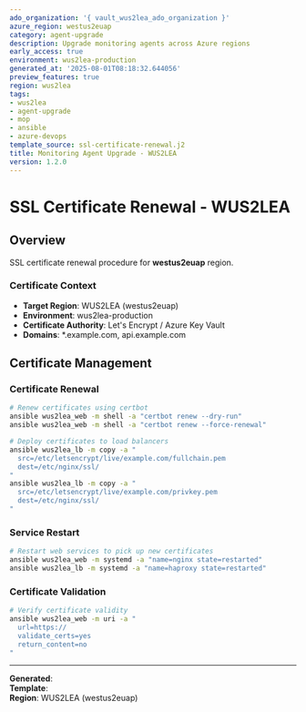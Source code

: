 ```yaml
---
ado_organization: '{ vault_wus2lea_ado_organization }'
azure_region: westus2euap
category: agent-upgrade
description: Upgrade monitoring agents across Azure regions
early_access: true
environment: wus2lea-production
generated_at: '2025-08-01T08:18:32.644056'
preview_features: true
region: wus2lea
tags:
- wus2lea
- agent-upgrade
- mop
- ansible
- azure-devops
template_source: ssl-certificate-renewal.j2
title: Monitoring Agent Upgrade - WUS2LEA
version: 1.2.0
---
```



# SSL Certificate Renewal - WUS2LEA

## Overview

SSL certificate renewal procedure for **westus2euap** region.

### Certificate Context

- **Target Region**: WUS2LEA (westus2euap)
- **Environment**: wus2lea-production
- **Certificate Authority**: Let's Encrypt / Azure Key Vault
- **Domains**: *.example.com, api.example.com

## Certificate Management

### Certificate Renewal
```bash
# Renew certificates using certbot
ansible wus2lea_web -m shell -a "certbot renew --dry-run"
ansible wus2lea_web -m shell -a "certbot renew --force-renewal"

# Deploy certificates to load balancers
ansible wus2lea_lb -m copy -a "
  src=/etc/letsencrypt/live/example.com/fullchain.pem
  dest=/etc/nginx/ssl/
"
ansible wus2lea_lb -m copy -a "
  src=/etc/letsencrypt/live/example.com/privkey.pem
  dest=/etc/nginx/ssl/
"
```

### Service Restart
```bash
# Restart web services to pick up new certificates
ansible wus2lea_web -m systemd -a "name=nginx state=restarted"
ansible wus2lea_lb -m systemd -a "name=haproxy state=restarted"
```

### Certificate Validation
```bash
# Verify certificate validity
ansible wus2lea_web -m uri -a "
  url=https://
  validate_certs=yes
  return_content=no
"
```

---

**Generated**:   
**Template**:   
**Region**: WUS2LEA (westus2euap)